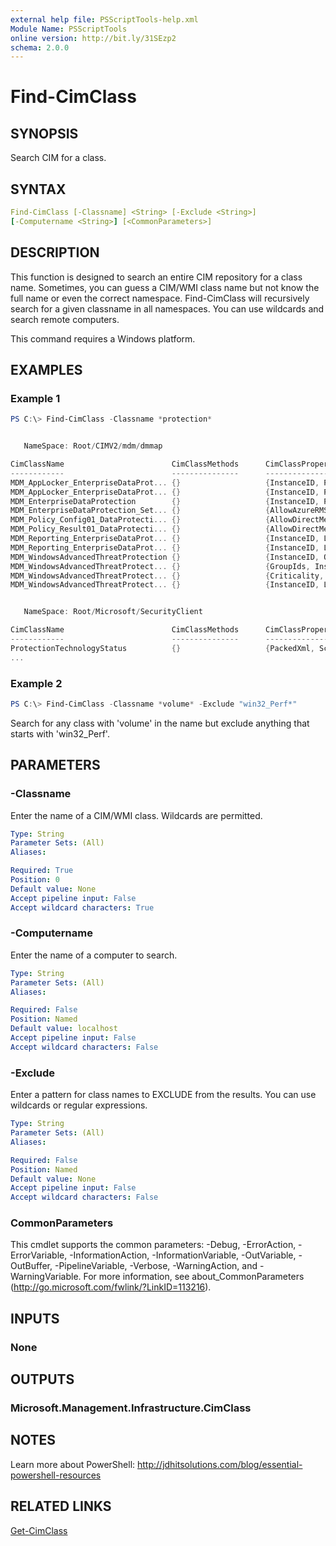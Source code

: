 ```yaml
---
external help file: PSScriptTools-help.xml
Module Name: PSScriptTools
online version: http://bit.ly/31SEzp2
schema: 2.0.0
---
```


# Find-CimClass

## SYNOPSIS

Search CIM for a class.

## SYNTAX

```yaml
Find-CimClass [-Classname] <String> [-Exclude <String>]
[-Computername <String>] [<CommonParameters>]
```

## DESCRIPTION

This function is designed to search an entire CIM repository for a class name. Sometimes, you can guess a CIM/WMI class name but not know the full name or even the correct namespace. Find-CimClass will recursively search for a given classname in all namespaces. You can use wildcards and search remote computers.

This command requires a Windows platform.

## EXAMPLES

### Example 1

```powershell
PS C:\> Find-CimClass -Classname *protection*


   NameSpace: Root/CIMV2/mdm/dmmap

CimClassName                        CimClassMethods      CimClassProperties
------------                        ---------------      ------------------
MDM_AppLocker_EnterpriseDataProt... {}                   {InstanceID, Parent...
MDM_AppLocker_EnterpriseDataProt... {}                   {InstanceID, Parent...
MDM_EnterpriseDataProtection        {}                   {InstanceID, Parent...
MDM_EnterpriseDataProtection_Set... {}                   {AllowAzureRMSForED...
MDM_Policy_Config01_DataProtecti... {}                   {AllowDirectMemoryA...
MDM_Policy_Result01_DataProtecti... {}                   {AllowDirectMemoryA...
MDM_Reporting_EnterpriseDataProt... {}                   {InstanceID, LogCou...
MDM_Reporting_EnterpriseDataProt... {}                   {InstanceID, Logs, ...
MDM_WindowsAdvancedThreatProtection {}                   {InstanceID, Offboa...
MDM_WindowsAdvancedThreatProtect... {}                   {GroupIds, Instance...
MDM_WindowsAdvancedThreatProtect... {}                   {Criticality, Grou ...
MDM_WindowsAdvancedThreatProtect... {}                   {InstanceID, LastCo...


   NameSpace: Root/Microsoft/SecurityClient

CimClassName                        CimClassMethods      CimClassProperties
------------                        ---------------      ------------------
ProtectionTechnologyStatus          {}                   {PackedXml, SchemaV...
...
```

### Example 2

```powershell
PS C:\> Find-CimClass -Classname *volume* -Exclude "win32_Perf*"
```

Search for any class with 'volume' in the name but exclude anything that starts with 'win32_Perf'.

## PARAMETERS

### -Classname

Enter the name of a CIM/WMI class. Wildcards are permitted.

```yaml
Type: String
Parameter Sets: (All)
Aliases:

Required: True
Position: 0
Default value: None
Accept pipeline input: False
Accept wildcard characters: True
```

### -Computername

Enter the name of a computer to search.

```yaml
Type: String
Parameter Sets: (All)
Aliases:

Required: False
Position: Named
Default value: localhost
Accept pipeline input: False
Accept wildcard characters: False
```

### -Exclude

Enter a pattern for class names to EXCLUDE from the results. You can use wildcards or regular expressions.

```yaml
Type: String
Parameter Sets: (All)
Aliases:

Required: False
Position: Named
Default value: None
Accept pipeline input: False
Accept wildcard characters: False
```

### CommonParameters

This cmdlet supports the common parameters: -Debug, -ErrorAction, -ErrorVariable, -InformationAction, -InformationVariable, -OutVariable, -OutBuffer, -PipelineVariable, -Verbose, -WarningAction, and -WarningVariable.
For more information, see about_CommonParameters (http://go.microsoft.com/fwlink/?LinkID=113216).

## INPUTS

### None

## OUTPUTS

### Microsoft.Management.Infrastructure.CimClass

## NOTES

Learn more about PowerShell: http://jdhitsolutions.com/blog/essential-powershell-resources

## RELATED LINKS

[Get-CimClass]()
